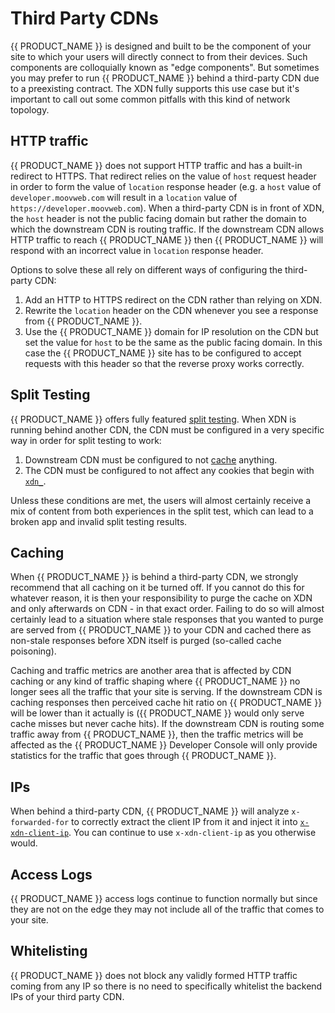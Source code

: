 # Third Party CDNs

{{ PRODUCT_NAME }} is designed and built to be the component of your site to which your users will directly connect to from their devices. Such components are colloquially known as "edge components". But sometimes you may prefer to run {{ PRODUCT_NAME }} behind a third-party CDN due to a preexisting contract. The XDN fully supports this use case but it's important to call out some common pitfalls with this kind of network topology.

## HTTP traffic

{{ PRODUCT_NAME }} does not support HTTP traffic and has a built-in redirect to HTTPS. That redirect relies on the value of `host` request header in order to form the value of `location` response header (e.g. a `host` value of `developer.moovweb.com` will result in a `location` value of `https://developer.moovweb.com`). When a third-party CDN is in front of XDN, the `host` header is not the public facing domain but rather the domain to which the downstream CDN is routing traffic. If the downstream CDN allows HTTP traffic to reach {{ PRODUCT_NAME }} then {{ PRODUCT_NAME }} will respond with an incorrect value in `location` response header.

Options to solve these all rely on different ways of configuring the third-party CDN:

1. Add an HTTP to HTTPS redirect on the CDN rather than relying on XDN.
2. Rewrite the `location` header on the CDN whenever you see a response from {{ PRODUCT_NAME }}.
3. Use the {{ PRODUCT_NAME }} domain for IP resolution on the CDN but set the value for `host` to be the same as the public facing domain. In this case the {{ PRODUCT_NAME }} site has to be configured to accept requests with this header so that the reverse proxy works correctly.

## Split Testing

{{ PRODUCT_NAME }} offers fully featured [split testing](/guides/split_testing). When XDN is running behind another CDN, the CDN must be configured in a very specific way in order for split testing to work:

1. Downstream CDN must be configured to not [cache](#section_caching) anything.
2. The CDN must be configured to not affect any cookies that begin with [`xdn_`](split_testing#section_how_requests_are_routed).

Unless these conditions are met, the users will almost certainly receive a mix of content from both experiences in the split test, which can lead to a broken app and invalid split testing results.

## Caching

When {{ PRODUCT_NAME }} is behind a third-party CDN, we strongly recommend that all caching on it be turned off. If you cannot do this for whatever reason, it is then your responsibility to purge the cache on XDN and only afterwards on CDN - in that exact order. Failing to do so will almost certainly lead to a situation where stale responses that you wanted to purge are served from {{ PRODUCT_NAME }} to your CDN and cached there as non-stale responses before XDN itself is purged (so-called cache poisoning).

Caching and traffic metrics are another area that is affected by CDN caching or any kind of traffic shaping where {{ PRODUCT_NAME }} no longer sees all the traffic that your site is serving. If the downstream CDN is caching responses then perceived cache hit ratio on {{ PRODUCT_NAME }} will be lower than it actually is ({{ PRODUCT_NAME }} would only serve cache misses but never cache hits). If the downstream CDN is routing some traffic away from {{ PRODUCT_NAME }}, then the traffic metrics will be affected as the {{ PRODUCT_NAME }} Developer Console will only provide statistics for the traffic that goes through {{ PRODUCT_NAME }}.

## IPs

When behind a third-party CDN, {{ PRODUCT_NAME }} will analyze `x-forwarded-for` to correctly extract the client IP from it and inject it into [`x-xdn-client-ip`](request_headers#section_general_headers). You can continue to use `x-xdn-client-ip` as you otherwise would.

## Access Logs

{{ PRODUCT_NAME }} access logs continue to function normally but since they are not on the edge they may not include all of the traffic that comes to your site.

## Whitelisting

{{ PRODUCT_NAME }} does not block any validly formed HTTP traffic coming from any IP so there is no need to specifically whitelist the backend IPs of your third party CDN.

